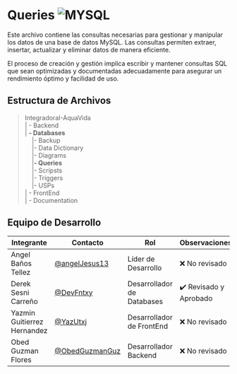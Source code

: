 # Queries ![MYSQL](https://img.shields.io/badge/MySQL-00000F?style=for-the-badge&logo=mysql&logoColor=white)

Este archivo contiene las consultas necesarias para gestionar y manipular los datos de una base de datos MySQL. Las consultas permiten extraer, insertar, actualizar y eliminar datos de manera eficiente.

El proceso de creación y gestión implica escribir y mantener consultas SQL que sean optimizadas y documentadas adecuadamente para asegurar un rendimiento óptimo y facilidad de uso.

## Estructura de Archivos

> IntegradoraI-AquaVida<br>
> | - Backend <br> 
> | **- Databases**<br>
&nbsp;&nbsp;&nbsp;&nbsp;|- Backup<br>
&nbsp;&nbsp;&nbsp;&nbsp;|- Data Dictionary<br>
&nbsp;&nbsp;&nbsp;&nbsp;|- Diagrams<br>
&nbsp;&nbsp;&nbsp;&nbsp;|**- Queries**<br>
&nbsp;&nbsp;&nbsp;&nbsp;|- Scripsts<br>
&nbsp;&nbsp;&nbsp;&nbsp;|- Triggers<br>
&nbsp;&nbsp;&nbsp;&nbsp;|- USPs<br>
> | - FrontEnd <br>
> | - Documentation<br>

## Equipo de Desarrollo

|Integrante|Contacto|Rol|Observaciones|
|------------|--------|---|---|
|Angel Baños Tellez|[@angelJesus13](https://github.com/angelJesus13)|Líder de Desarrollo|❌ No revisado|
|Derek Sesni Carreño|[@DevFntxy](https://github.com/DevFntxy)|Desarrollador de Databases|✔️ Revisado y Aprobado|
|Yazmin Guitierrez Hernandez|[@YazUtxj](https://github.com/YazUtxj)|Desarrollador de FrontEnd|❌ No revisado|
|Obed Guzman Flores|[@ObedGuzmanGuz](https://github.com/ObedGuzmanGuz)|Desarrollador Backend|❌ No revisado|
